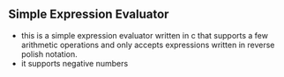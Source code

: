 ## Simple Expression Evaluator

- this is a simple expression evaluator written in c that supports a few arithmetic operations and only accepts expressions written in reverse polish notation.
- it supports negative numbers